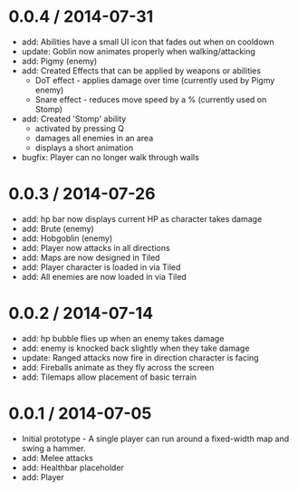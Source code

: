 0.0.4 / 2014-07-31
==================
 
* add: Abilities have a small UI icon that fades out when on cooldown
* update: Goblin now animates properly when walking/attacking
* add: Pigmy (enemy) 
 * add: Created Effects that can be applied by weapons or abilities
   * DoT effect - applies damage over time (currently used by Pigmy enemy)
   * Snare effect - reduces move speed by a % (currently used on Stomp)
 * add: Created 'Stomp' ability
   * activated by pressing Q
   * damages all enemies in an area
   * displays a short animation
 * bugfix: Player can no longer walk through walls

0.0.3 / 2014-07-26
==================

  * add: hp bar now displays current HP as character takes damage
  * add: Brute (enemy)
  * add: Hobgoblin (enemy)
  * add: Player now attacks in all directions
  * add: Maps are now designed in Tiled
  * add: Player character is loaded in via Tiled
  * add: All enemies are now loaded in via Tiled

0.0.2 / 2014-07-14
==================

  * add: hp bubble flies up when an enemy takes damage
  * add: enemy is knocked back slightly when they take damage
  * update: Ranged attacks now fire in direction character is facing
  * add: Fireballs animate as they fly across the screen
  * add: Tilemaps allow placement of basic terrain


0.0.1 / 2014-07-05
==================

  * Initial prototype - A single player can run around a fixed-width map and swing a hammer.
  * add: Melee attacks
  * add: Healthbar placeholder
  * add: Player
